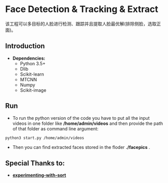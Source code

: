 # Face Detection & Tracking & Extract

   该工程可以多目标的人脸进行检测、跟踪并且提取人脸最优解(排除侧脸，选取正面)。
   
## Introduction
* **Dependencies:**
	* Python 3.5+
	* Dlib
	* Scikit-learn
	* MTCNN
	* Numpy
	* Scikit-image

## Run
* To run the python version of the code you have to put all the input videos in one folder like **/home/admin/videos** and then provide the path of that folder as command line argument:
```sh
python3 start.py /home/admin/videos 
```
* Then you can find extracted faces stored in the floder **./facepics** .


## Special Thanks to:
*  [**experimenting-with-sort**](https://github.com/ZidanMusk/experimenting-with-sort) 


